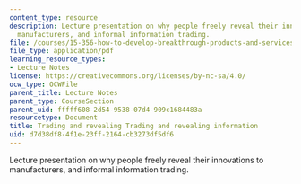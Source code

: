 ```yaml
---
content_type: resource
description: Lecture presentation on why people freely reveal their innovations to
  manufacturers, and informal information trading.
file: /courses/15-356-how-to-develop-breakthrough-products-and-services-spring-2004/d7d38df84f1e23ff2164cb3273df5df6_lec8_infotrading.pdf
file_type: application/pdf
learning_resource_types:
- Lecture Notes
license: https://creativecommons.org/licenses/by-nc-sa/4.0/
ocw_type: OCWFile
parent_title: Lecture Notes
parent_type: CourseSection
parent_uid: fffff608-2d54-9538-07d4-909c1684483a
resourcetype: Document
title: Trading and revealing Trading and revealing information
uid: d7d38df8-4f1e-23ff-2164-cb3273df5df6
---
```

Lecture presentation on why people freely reveal their innovations to manufacturers, and informal information trading.